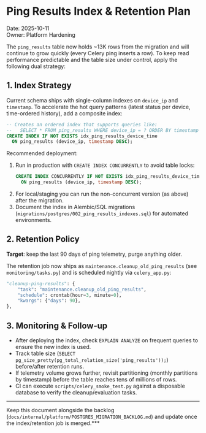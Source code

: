 # Ping Results Index & Retention Plan

Date: 2025-10-11  
Owner: Platform Hardening

The `ping_results` table now holds ~13K rows from the migration and will continue to grow quickly (every Celery ping inserts a row). To keep read performance predictable and the table size under control, apply the following dual strategy:

## 1. Index Strategy

Current schema ships with single-column indexes on `device_ip` and `timestamp`. To accelerate the hot query patterns (latest status per device, time-ordered history), add a composite index:

```sql
-- Creates an ordered index that supports queries like:
--   SELECT * FROM ping_results WHERE device_ip = ? ORDER BY timestamp DESC LIMIT 1;
CREATE INDEX IF NOT EXISTS idx_ping_results_device_time
  ON ping_results (device_ip, timestamp DESC);
```

Recommended deployment:

1. Run in production with `CREATE INDEX CONCURRENTLY` to avoid table locks:
   ```sql
   CREATE INDEX CONCURRENTLY IF NOT EXISTS idx_ping_results_device_time
     ON ping_results (device_ip, timestamp DESC);
   ```
2. For local/staging you can run the non-concurrent version (as above) after the migration.
3. Document the index in Alembic/SQL migrations (`migrations/postgres/002_ping_results_indexes.sql`) for automated environments.

## 2. Retention Policy

**Target**: keep the last 90 days of ping telemetry, purge anything older.

The retention job now ships as `maintenance.cleanup_old_ping_results` (see `monitoring/tasks.py`) and is scheduled nightly via `celery_app.py`:

```python
"cleanup-ping-results": {
    "task": "maintenance.cleanup_old_ping_results",
    "schedule": crontab(hour=3, minute=0),
    "kwargs": {"days": 90},
},
```

## 3. Monitoring & Follow-up
- After deploying the index, check `EXPLAIN ANALYZE` on frequent queries to ensure the new index is used.
- Track table size (`SELECT pg_size_pretty(pg_total_relation_size('ping_results'));`) before/after retention runs.
- If telemetry volume grows further, revisit partitioning (monthly partitions by timestamp) before the table reaches tens of millions of rows.
- CI can execute `scripts/celery_smoke_test.py` against a disposable database to verify the cleanup/evaluation tasks.

--- 

Keep this document alongside the backlog (`docs/internal/platform/POSTGRES_MIGRATION_BACKLOG.md`) and update once the index/retention job is merged.***
